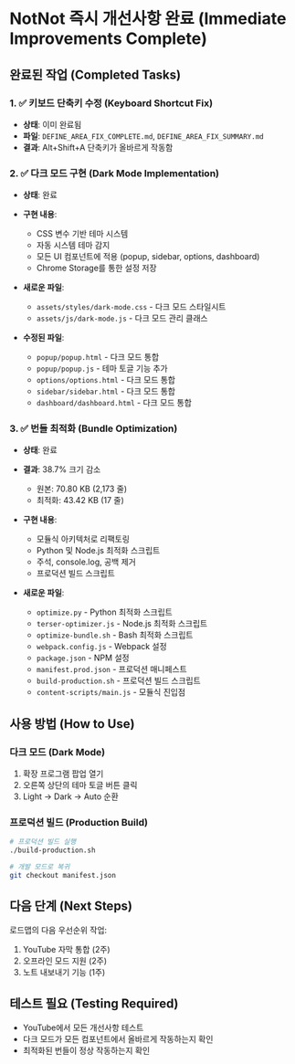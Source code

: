 # NotNot 즉시 개선사항 완료 (Immediate Improvements Complete)

## 완료된 작업 (Completed Tasks)

### 1. ✅ 키보드 단축키 수정 (Keyboard Shortcut Fix)
- **상태**: 이미 완료됨
- **파일**: `DEFINE_AREA_FIX_COMPLETE.md`, `DEFINE_AREA_FIX_SUMMARY.md`
- **결과**: Alt+Shift+A 단축키가 올바르게 작동함

### 2. ✅ 다크 모드 구현 (Dark Mode Implementation)
- **상태**: 완료
- **구현 내용**:
  - CSS 변수 기반 테마 시스템
  - 자동 시스템 테마 감지
  - 모든 UI 컴포넌트에 적용 (popup, sidebar, options, dashboard)
  - Chrome Storage를 통한 설정 저장
  
- **새로운 파일**:
  - `assets/styles/dark-mode.css` - 다크 모드 스타일시트
  - `assets/js/dark-mode.js` - 다크 모드 관리 클래스
  
- **수정된 파일**:
  - `popup/popup.html` - 다크 모드 통합
  - `popup/popup.js` - 테마 토글 기능 추가
  - `options/options.html` - 다크 모드 통합
  - `sidebar/sidebar.html` - 다크 모드 통합
  - `dashboard/dashboard.html` - 다크 모드 통합

### 3. ✅ 번들 최적화 (Bundle Optimization)
- **상태**: 완료
- **결과**: 38.7% 크기 감소
  - 원본: 70.80 KB (2,173 줄)
  - 최적화: 43.42 KB (17 줄)
  
- **구현 내용**:
  - 모듈식 아키텍처로 리팩토링
  - Python 및 Node.js 최적화 스크립트
  - 주석, console.log, 공백 제거
  - 프로덕션 빌드 스크립트
  
- **새로운 파일**:
  - `optimize.py` - Python 최적화 스크립트
  - `terser-optimizer.js` - Node.js 최적화 스크립트
  - `optimize-bundle.sh` - Bash 최적화 스크립트
  - `webpack.config.js` - Webpack 설정
  - `package.json` - NPM 설정
  - `manifest.prod.json` - 프로덕션 매니페스트
  - `build-production.sh` - 프로덕션 빌드 스크립트
  - `content-scripts/main.js` - 모듈식 진입점

## 사용 방법 (How to Use)

### 다크 모드 (Dark Mode)
1. 확장 프로그램 팝업 열기
2. 오른쪽 상단의 테마 토글 버튼 클릭
3. Light → Dark → Auto 순환

### 프로덕션 빌드 (Production Build)
```bash
# 프로덕션 빌드 실행
./build-production.sh

# 개발 모드로 복귀
git checkout manifest.json
```

## 다음 단계 (Next Steps)

로드맵의 다음 우선순위 작업:
1. YouTube 자막 통합 (2주)
2. 오프라인 모드 지원 (2주)
3. 노트 내보내기 기능 (1주)

## 테스트 필요 (Testing Required)
- YouTube에서 모든 개선사항 테스트
- 다크 모드가 모든 컴포넌트에서 올바르게 작동하는지 확인
- 최적화된 번들이 정상 작동하는지 확인